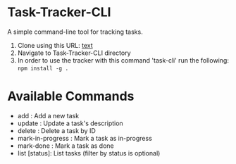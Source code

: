 # Task-Tracker-CLI

A simple command-line tool for tracking tasks.

1. Clone using this URL: [text](https://github.com/GevaYo/Task-Tracker-CLI.git)
2. Navigate to Task-Tracker-CLI directory
3. In order to use the tracker with this command 'task-cli' run the following: `npm install -g .`

# Available Commands

- add <description>: Add a new task
- update <id> <description>: Update a task's description
- delete <id>: Delete a task by ID
- mark-in-progress <id>: Mark a task as in-progress
- mark-done <id>: Mark a task as done
- list [status]: List tasks (filter by status is optional)
